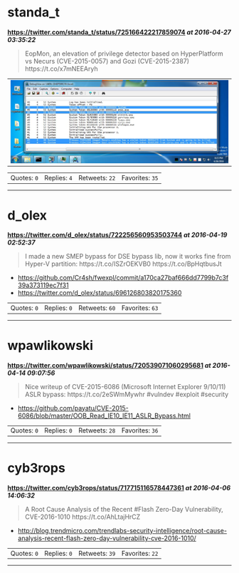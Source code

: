# standa_t
**https://twitter.com/standa_t/status/725166422217859074 _at 2016-04-27 03:35:22_**
<blockquote>
EopMon, an elevation of privilege detector based on HyperPlatform vs Necurs (CVE-2015-0057) and Gozi (CVE-2015-2387) https://t.co/x7mNEEAryh
</blockquote>


<table><tr>
<td><img src="pictures/http+++pbs.twimg.com+media+ChBPBKbUcAEw4vX.jpg" alt="http://pbs.twimg.com/media/ChBPBKbUcAEw4vX.jpg"></td>
</table></tr>
<table><tr>
<td>Quotes: <code>0</code></td>
<td>Replies: <code>4</code></td>
<td>Retweets: <code>22</code></td>
<td>Favorites: <code>35</code></td>
</tr></table>

---

# d_olex
**https://twitter.com/d_olex/status/722256560953503744 _at 2016-04-19 02:52:37_**
<blockquote>
I made a new SMEP bypass for DSE bypass lib, now it works fine from Hyper-V partition: https://t.co/ISZrOEKVB0 https://t.co/BpHqtbusJt
</blockquote>

* https://github.com/Cr4sh/fwexpl/commit/a170ca27baf666dd7799b7c3f39a373119ec7f31
* https://twitter.com/d_olex/status/696126803820175360

<table><tr>
<td>Quotes: <code>0</code></td>
<td>Replies: <code>0</code></td>
<td>Retweets: <code>60</code></td>
<td>Favorites: <code>63</code></td>
</tr></table>

---

# wpawlikowski
**https://twitter.com/wpawlikowski/status/720539071060295681 _at 2016-04-14 09:07:56_**
<blockquote>
Nice writeup of CVE-2015-6086 (Microsoft Internet Explorer 9/10/11) ASLR bypass: https://t.co/2eSWmMywhr #vulndev #exploit #security
</blockquote>

* https://github.com/payatu/CVE-2015-6086/blob/master/OOB_Read_IE10_IE11_ASLR_Bypass.html

<table><tr>
<td>Quotes: <code>0</code></td>
<td>Replies: <code>0</code></td>
<td>Retweets: <code>28</code></td>
<td>Favorites: <code>36</code></td>
</tr></table>

---

# cyb3rops
**https://twitter.com/cyb3rops/status/717715116578447361 _at 2016-04-06 14:06:32_**
<blockquote>
A Root Cause Analysis of the Recent #Flash Zero-Day Vulnerability, CVE-2016-1010 https://t.co/AhLtajHrCZ
</blockquote>

* http://blog.trendmicro.com/trendlabs-security-intelligence/root-cause-analysis-recent-flash-zero-day-vulnerability-cve-2016-1010/

<table><tr>
<td>Quotes: <code>0</code></td>
<td>Replies: <code>0</code></td>
<td>Retweets: <code>39</code></td>
<td>Favorites: <code>22</code></td>
</tr></table>

---

